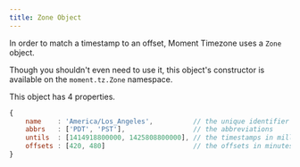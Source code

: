 ```yaml
---
title: Zone Object
---
```


In order to match a timestamp to an offset, Moment Timezone uses a `Zone` object.

Though you shouldn't even need to use it, this object's constructor is available
on the `moment.tz.Zone` namespace.

This object has 4 properties.

<!-- skip-example -->

```js
{
	name    : 'America/Los_Angeles',          // the unique identifier
	abbrs   : ['PDT', 'PST'],                 // the abbreviations
	untils  : [1414918800000, 1425808800000], // the timestamps in milliseconds
	offsets : [420, 480]                      // the offsets in minutes
}
```
